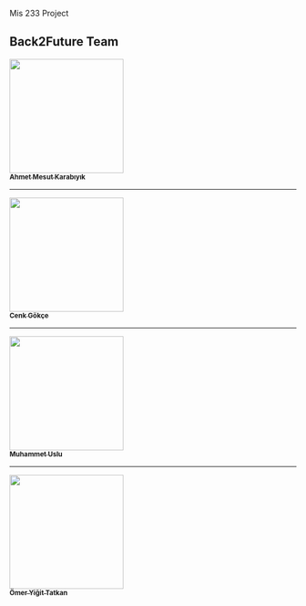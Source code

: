 Mis 233 Project
## Back2Future Team

<!-- Do not edit below -->
 [<img src="" width="200px;"/><br /><sub><b>Ahmet Mesut Karabıyık</b></sub>](#)<br /> <hr>
 [<img src="" width="200px;"/><br /><sub><b>Cenk Gökçe</b></sub>](#)<br /> <hr>
 [<img src="https://avatars2.githubusercontent.com/u/63728604?s=400&u=1fbb0299ac96085b61901b0d43f74545b3e43d78&v=4" width="200px;"/><br /><sub><b>Muhammet Uslu</b></sub>](#)<br />  <hr>
 [<img src="https://media-exp1.licdn.com/dms/image/C4E03AQEL_MOqOI9YaQ/profile-displayphoto-shrink_800_800/0/1604029132479?e=1616630400&v=beta&t=O7S4_95yDJT_1UQCk25CQWQP0-HZZhJtyraCFuheKX8" width="200px;"/><br /><sub><b>Ömer Yiğit Tatkan</b></sub>](#)<br />

 
<!-- Do not edit above -->
